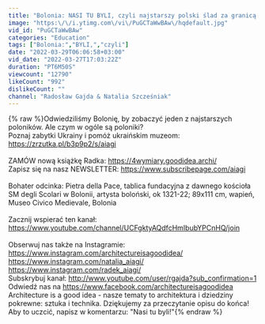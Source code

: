 ```yaml
---
title: "Bolonia: NASI TU BYLI, czyli najstarszy polski ślad za granicą | GOOD IDEA"
image: "https:\/\/i.ytimg.com\/vi\/PuGCTaWwBAw\/hqdefault.jpg"
vid_id: "PuGCTaWwBAw"
categories: "Education"
tags: ["Bolonia:","BYLI,","czyli"]
date: "2022-03-29T06:06:58+03:00"
vid_date: "2022-03-27T17:03:22Z"
duration: "PT6M50S"
viewcount: "12790"
likeCount: "992"
dislikeCount: ""
channel: "Radosław Gajda & Natalia Szcześniak"
---
```

{% raw %}Odwiedziliśmy Bolonię, by zobaczyć jeden z najstarszych poloników. Ale czym w ogóle są poloniki?<br />Poznaj zabytki Ukrainy i pomóż ukraińskim muzeom: <a rel="nofollow" target="blank" href="https://zrzutka.pl/b3p9p2/s/aiagi">https://zrzutka.pl/b3p9p2/s/aiagi</a><br /><br />ZAMÓW nową książkę Radka: <a rel="nofollow" target="blank" href="https://4wymiary.goodidea.archi/">https://4wymiary.goodidea.archi/</a> <br />Zapisz się na nasz NEWSLETTER: <a rel="nofollow" target="blank" href="https://www.subscribepage.com/aiagi">https://www.subscribepage.com/aiagi</a><br /><br />Bohater odcinka: Pietra della Pace, tablica fundacyjna z dawnego kościoła SM degli Scolari w Bolonii, artysta boloński, ok 1321-22; 89x111 cm, wapień, Museo Civico Medievale, Bolonia<br /><br />Zacznij wspierać ten kanał:<br /><a rel="nofollow" target="blank" href="https://www.youtube.com/channel/UCFgktyAQdfcHmIbubYPCnHQ/join">https://www.youtube.com/channel/UCFgktyAQdfcHmIbubYPCnHQ/join</a><br /><br />Obserwuj nas także na Instagramie:<br /><a rel="nofollow" target="blank" href="https://www.instagram.com/architectureisagoodidea/">https://www.instagram.com/architectureisagoodidea/</a><br /><a rel="nofollow" target="blank" href="https://www.instagram.com/natalia_aiagi/">https://www.instagram.com/natalia_aiagi/</a><br /><a rel="nofollow" target="blank" href="https://www.instagram.com/radek_aiagi/">https://www.instagram.com/radek_aiagi/</a><br />Subskrybuj kanał: <a rel="nofollow" target="blank" href="http://www.youtube.com/user/rgajda?sub_confirmation=1">http://www.youtube.com/user/rgajda?sub_confirmation=1</a><br />Odwiedź nas na <a rel="nofollow" target="blank" href="https://www.facebook.com/architectureisagoodidea">https://www.facebook.com/architectureisagoodidea</a> <br />Architecture is a good idea - nasze tematy to architektura i dziedziny pokrewne: sztuka i technika. Dziękujemy za przeczytanie opisu do końca! Aby to uczcić, napisz w komentarzu: &quot;Nasi tu byli!&quot;{% endraw %}
